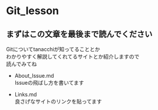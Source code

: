 # Git_lesson

## まずはこの文章を最後まで読んでください

Gitについてtanacchiが知ってることとか  
わかりやすく解説してくれてるサイトとか紹介しますので  
読んでみてね

* About_Issue.md  
  Issueの飛ばし方を書いてます

* Links.md  
   良さげなサイトのリンクを貼ってます
